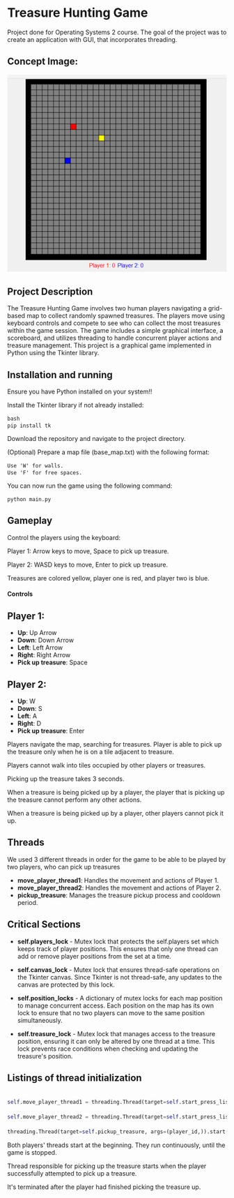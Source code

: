 # Treasure Hunting Game

Project done for Operating Systems 2 course.
The goal of the project was to create an application with GUI, that incorporates threading.

## Concept Image:

![alt text](https://raw.githubusercontent.com/kvpe/os2-project/main/game_picture.png)

## Project Description

The Treasure Hunting Game involves two human players navigating a grid-based map to collect randomly spawned treasures. The players move using keyboard controls and compete to see who can collect the most treasures within the game session. The game includes a simple graphical interface, a scoreboard, and utilizes threading to handle concurrent player actions and treasure management. This project is a graphical game implemented in Python using the Tkinter library.

## Installation and running

Ensure you have Python installed on your system!!

Install the Tkinter library if not already installed:

```
bash
pip install tk
```

Download the repository and navigate to the project directory.

(Optional) Prepare a map file (base_map.txt) with the following format:

```
Use 'W' for walls.
Use 'F' for free spaces.
```

You can now run the game using the following command:

```
python main.py
```

## Gameplay

Control the players using the keyboard:

Player 1: Arrow keys to move, Space to pick up treasure.

Player 2: WASD keys to move, Enter to pick up treasure.

Treasures are colored yellow, player one is red, and player two is blue.

#### Controls

## Player 1:

- **Up**: Up Arrow
- **Down**: Down Arrow
- **Left**: Left Arrow
- **Right**: Right Arrow
- **Pick up treasure**: Space

## Player 2:

- **Up**: W
- **Down**: S
- **Left**: A
- **Right**: D
- **Pick up treasure**: Enter

Players navigate the map, searching for treasures. Player is able to pick up the treasure only when he is on a tile adjacent to treasure.

Players cannot walk into tiles occupied by other players or treasures.

Picking up the treasure takes 3 seconds.

When a treasure is being picked up by a player, the player that is picking up the treasure cannot perform any other actions.

When a treasure is being picked up by a player, other players cannot pick it up.

## Threads

We used 3 different threads in order for the game to be able to be played by two players, who can pick up treasures

- **move_player_thread1**: Handles the movement and actions of Player 1.
- **move_player_thread2**: Handles the movement and actions of Player 2.
- **pickup_treasure**: Manages the treasure pickup process and cooldown period.

## Critical Sections

- **self.players_lock** - Mutex lock that protects the self.players set which keeps track of player positions.
  This ensures that only one thread can add or remove player positions from the set at a time.

- **self.canvas_lock** - Mutex lock that ensures thread-safe operations on the Tkinter canvas.
  Since Tkinter is not thread-safe, any updates to the canvas are protected by this lock.

- **self.position_locks** - A dictionary of mutex locks for each map position to manage concurrent access.
  Each position on the map has its own lock to ensure that no two players can move to the same position simultaneously.

- **self.treasure_lock** - Mutex lock that manages access to the treasure position,
  ensuring it can only be altered by one thread at a time. This lock prevents race conditions when
  checking and updating the treasure's position.

## Listings of thread initialization

```py

self.move_player_thread1 = threading.Thread(target=self.start_press_listener1)

self.move_player_thread2 = threading.Thread(target=self.start_press_listener2)

threading.Thread(target=self.pickup_treasure, args=(player_id,)).start()
```

Both players' threads start at the beginning. They run continuously, until the game is stopped.

Thread responsible for picking up the treasure starts when the player successfully attempted to pick up a treasure.

It's terminated after the player had finished picking the treasure up.
